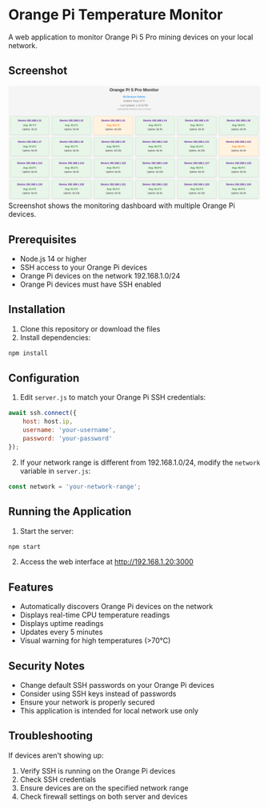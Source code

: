 # Orange Pi Temperature Monitor

A web application to monitor Orange Pi 5 Pro mining devices on your local network.

## Screenshot
![PiMonitor Dashboard](docs/images/screenshot.png)
Screenshot shows the monitoring dashboard with multiple Orange Pi devices.

## Prerequisites

- Node.js 14 or higher
- SSH access to your Orange Pi devices
- Orange Pi devices on the network 192.168.1.0/24
- Orange Pi devices must have SSH enabled

## Installation

1. Clone this repository or download the files
2. Install dependencies:
```bash
npm install
```

## Configuration

1. Edit `server.js` to match your Orange Pi SSH credentials:
```javascript
await ssh.connect({
    host: host.ip,
    username: 'your-username',
    password: 'your-password'
});
```

2. If your network range is different from 192.168.1.0/24, modify the `network` variable in `server.js`:
```javascript
const network = 'your-network-range';
```

## Running the Application

1. Start the server:
```bash
npm start
```

2. Access the web interface at http://192.168.1.20:3000

## Features

- Automatically discovers Orange Pi devices on the network
- Displays real-time CPU temperature readings
- Displays uptime readings
- Updates every 5 minutes
- Visual warning for high temperatures (>70°C)

## Security Notes

- Change default SSH passwords on your Orange Pi devices
- Consider using SSH keys instead of passwords
- Ensure your network is properly secured
- This application is intended for local network use only

## Troubleshooting

If devices aren't showing up:
1. Verify SSH is running on the Orange Pi devices
2. Check SSH credentials
3. Ensure devices are on the specified network range
4. Check firewall settings on both server and devices
